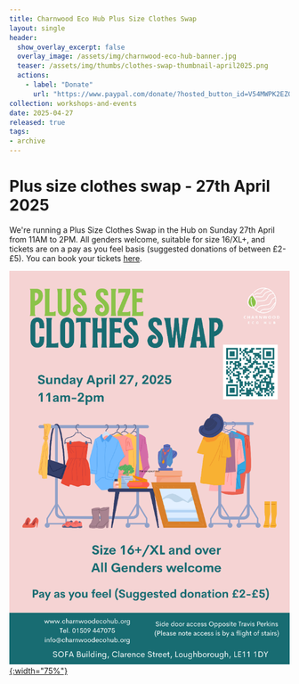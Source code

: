 ```yaml
---
title: Charnwood Eco Hub Plus Size Clothes Swap
layout: single
header:
  show_overlay_excerpt: false
  overlay_image: /assets/img/charnwood-eco-hub-banner.jpg
  teaser: /assets/img/thumbs/clothes-swap-thumbnail-april2025.png
  actions:
    - label: "Donate"
      url: "https://www.paypal.com/donate/?hosted_button_id=V54MWPK2EZGPY"
collection: workshops-and-events
date: 2025-04-27
released: true
tags:
- archive
---
```

# Plus size clothes swap - 27th April 2025
 
We're running a Plus Size Clothes Swap in the Hub on Sunday 27th April from 11AM to 2PM. All genders welcome, suitable for size 16/XL+, and tickets are on a pay as you feel basis (suggested donations of between £2-£5).  You can book your tickets [here](https://pay.sumup.com/b2c/QOPDM899).

[![Plus size clothes swap poster](/assets/img/clothes-swap-april2025.png){:width="75%"}](https://pay.sumup.com/b2c/QOPDM899)

